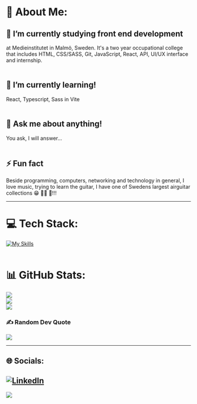 # 💫 About Me:
## 🔭 I’m currently studying front end development
at Medieinstitutet in Malmö, Sweden. It's a two year occupational college that includes HTML, CSS/SASS, Git, JavaScript, React, API, UI/UX interface and internship.<br><br>

## 🌱 I’m currently learning!
React, Typescript, Sass in Vite<br><br>

## 💬 Ask me about anything!
You ask, I will answer... <br><br>

## ⚡ Fun fact
Beside programming, computers, networking and technology in general, I love music, trying to learn the guitar, I have one of Swedens largest airguitar collections 😁 🤘🏼 🎸!!!

---


# 💻 Tech Stack:


[![My Skills](https://skillicons.dev/icons?i=html,css,sass,js,ts,react,vite,git,netlify,github,docker,ps,ai,figma,linux,mysql,mongodb,nodejs,postman,powershell,prisma,raspberrypi,vscode,md&perline=6)](https://skillicons.dev)
<br><br>

# 📊 GitHub Stats:
![](https://github-readme-stats.vercel.app/api?username=nilssoncjonas&theme=gotham&hide_border=false&include_all_commits=false&count_private=false)<br/>
![](https://github-readme-streak-stats.herokuapp.com/?user=nilssoncjonas&theme=gotham&hide_border=false)<br/>
![](https://github-readme-stats.vercel.app/api/top-langs/?username=nilssoncjonas&theme=gotham&hide_border=false&include_all_commits=false&count_private=false&layout=compact)

### ✍️ Random Dev Quote
![](https://quotes-github-readme.vercel.app/api?type=horizontal&theme=dark)

---

## 🌐 Socials:
[![LinkedIn](https://skillicons.dev/icons?i=linkedin)](https://linkedin.com/in//jonas-nilsson-4b8886226) 
---

[![](https://visitcount.itsvg.in/api?id=nilssoncjonas&icon=6&color=1)](https://visitcount.itsvg.in)
